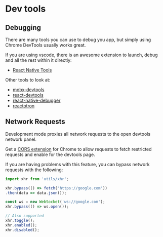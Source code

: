 # Dev tools

## Debugging

There are many tools you can use to debug you app, but simply using Chrome DevTools usually works great.

If you are using vscode, there is an awesome extension to launch, debug and all the rest within it directly:

- [React Native Tools](https://marketplace.visualstudio.com/items?itemName=vsmobile.vscode-react-native)

Other tools to look at:

- [mobx-devtools](https://github.com/mobxjs/mobx-devtools)
- [react-devtools](https://github.com/facebook/react-devtools/tree/master/packages/react-devtools)
- [react-native-debugger](https://github.com/jhen0409/react-native-debugger)
- [reactotron](https://github.com/infinitered/reactotron)

## Network Requests

Development mode proxies all network requests to the open devtools network panel.

Get a [CORS extension](https://chrome.google.com/webstore/search/cors?hl=en) for Chrome to allow requests to fetch restricted requests and enable for the devtools page.

If you are having problems with this feature, you can bypass network requests with the following:

```js
import xhr from 'utils/xhr';

xhr.bypass(() => fetch('https://google.com'))
.then(data => data.json());

const ws = new WebSocket('ws://google.com');
xhr.bypass(() => ws.open());

// Also supported
xhr.toggle();
xhr.enabled();
xhr.disabled();
```
